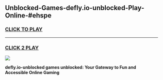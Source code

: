 
## Unblocked-Games-defly.io-unblocked-Play-Online-#ehspe
<h3>
<a href="https://premium.freeplayer.one?title=defly.io-unblocked&ref=27F">CLICK TO PLAY</a></h3>
<hr>

<h3>
<a href="https://premium.freeplayer.one?title=defly.io-unblocked&ref=27F">CLICK 2 PLAY</a>
  
</h3>

<a href="https://premium.freeplayer.one?title=defly.io-unblocked&ref=27F"><img src="https://clearcache.store/games.png"></a>


**defly.io-unblocked games unblocked: Your Gateway to Fun and Accessible Online Gaming**
